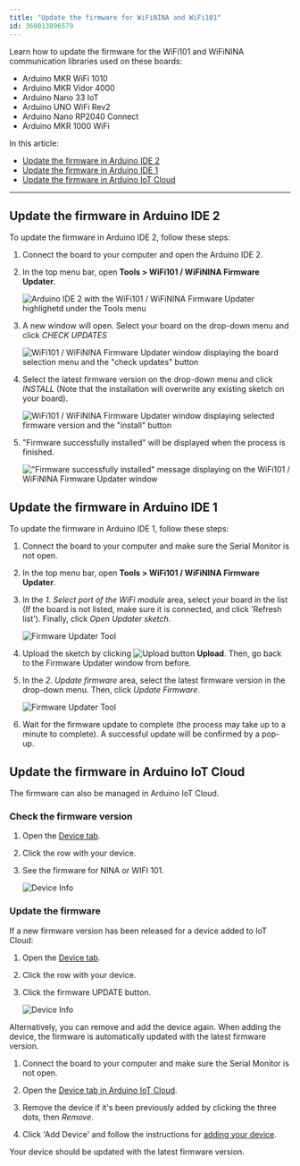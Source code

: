 ```yaml
---
title: "Update the firmware for WiFiNINA and WiFi101"
id: 360013896579
---
```


Learn how to update the firmware for the WiFi101 and WiFiNINA communication libraries used on these boards:

* Arduino MKR WiFi 1010
* Arduino MKR Vidor 4000
* Arduino Nano 33 IoT
* Arduino UNO WiFi Rev2
* Arduino Nano RP2040 Connect
* Arduino MKR 1000 WiFi

In this article:

* [Update the firmware in Arduino IDE 2](#arduino-ide-2)
* [Update the firmware in Arduino IDE 1](#arduino-ide-1)
* [Update the firmware in Arduino IoT Cloud](#arduino-iot-cloud)

---

<a id="arduino-ide-2"></a>

## Update the firmware in Arduino IDE 2

To update the firmware in Arduino IDE 2, follow these steps:

1. Connect the board to your computer and open the Arduino IDE 2.

2. In the top menu bar, open **Tools > WiFi101 / WiFiNINA Firmware Updater**.

    ![Arduino IDE 2 with the WiFi101 / WiFiNINA Firmware Updater highlighetd under the Tools menu](img/firmware-updater-arduino-ide-2-menu-selection.png)

3. A new window will open. Select your board on the drop-down menu and click *CHECK UPDATES*

    ![WiFi101 / WiFiNINA Firmware Updater window displaying the board selection menu and the "check updates" button](img/firmware-updater-arduino-ide-2-check-updates.png)

4. Select the latest firmware version on the drop-down menu and click *INSTALL* (Note that the installation will overwrite any existing sketch on your board).

    ![WiFi101 / WiFiNINA Firmware Updater window displaying selected firmware version and the "install" button](img/firmware-updater-arduino-ide-2-select-board-install.png)

5. "Firmware successfully installed" will be displayed when the process is finished.

    !["Firmware successfully installed" message displaying on the WiFi101 / WiFiNINA Firmware Updater window](img/firmware-updater-arduino-ide-2-installation-successful.png)

<a id="arduino-ide-1"></a>

## Update the firmware in Arduino IDE 1

To update the firmware in Arduino IDE 1, follow these steps:

1. Connect the board to your computer and make sure the Serial Monitor is not open.

2. In the top menu bar, open **Tools > WiFi101 / WiFiNINA Firmware Updater**.

3. In the *1. Select port of the WiFi module* area, select your board in the list (If the board is not listed, make sure it is connected, and click 'Refresh list'). Finally, click *Open Updater sketch*.

   ![Firmware Updater Tool](img/IDE_FWupdaterSketch.png)

4. Upload the sketch by clicking ![Upload button](img/symbol_upload.png) **Upload**. Then, go back to the Firmware Updater window from before.

5. In the *2. Update firmware* area, select the latest firmware version in the drop-down menu. Then, click *Update Firmware*.

   ![Firmware Updater Tool](img/IDE_FWupdaterVersion.png)

6. Wait for the firmware update to complete (the process may take up to a minute to complete). A successful update will be confirmed by a pop-up.

<a id="arduino-iot-cloud">

## Update the firmware in Arduino IoT Cloud

The firmware can also be managed in Arduino IoT Cloud.

### Check the firmware version

1. Open the [Device tab](https://create.arduino.cc/iot/devices).

2. Click the row with your device.

3. See the firmware for NINA or WIFI 101.

   ![Device Info](img/iot-cloud-device-info-fw-version.png)

### Update the firmware

If a new firmware version has been released for a device added to IoT Cloud:

1. Open the [Device tab](https://create.arduino.cc/iot/devices).

2. Click the row with your device.

3. Click the firmware UPDATE button.

   ![Device Info](img/iot-cloud-device-info-update.png)

Alternatively, you can remove and add the device again. When adding the device, the firmware is automatically updated with the latest firmware version.

1. Connect the board to your computer and make sure the Serial Monitor is not open.

2. Open the [Device tab in Arduino IoT Cloud](https://create.arduino.cc/iot/devices).

3. Remove the device if it's been previously added by clicking the three dots, then _Remove_.

4. Click 'Add Device' and follow the instructions for [adding your device](https://support.arduino.cc/hc/en-us/articles/360016495559-How-to-add-Arduino-devices-to-the-Arduino-IoT-cloud).

Your device should be updated with the latest firmware version.
